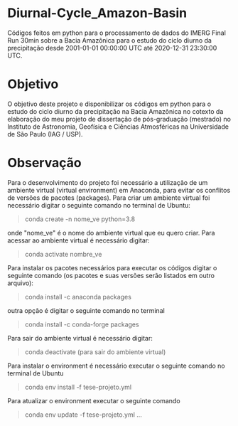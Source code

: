# Diurnal-Cycle_Amazon-Basin
Códigos feitos em python para o processamento de dados do IMERG Final Run 30min sobre a Bacia Amazônica para o estudo do ciclo diurno da precipitação desde 2001-01-01 00:00:00 UTC até 2020-12-31 23:30:00 UTC.

# Objetivo

O objetivo deste projeto e disponibilizar os códigos em python para o estudo do ciclo diurno da precipitação na Bacia Amazônica no cotexto da elaboração 
do meu projeto de dissertação de pós-graduação (mestrado) no Instituto de Astronomia, Geofísica e Ciências Atmosféricas na Universidade de São Paulo (IAG / USP).

# Observação
Para o desenvolvimento do projeto foi necessário a utilização de um ambiente virtual (virtual environment) em Anaconda, para evitar os conflitos de
versões de pacotes (packages). Para criar um ambiente virtual foi necessário digitar o seguinte comando no terminal de Ubuntu:

> conda create -n nome_ve python=3.8

onde "nome_ve" é o nome do ambiente virtual que eu quero criar. Para acessar ao ambiente virtual é necessário digitar:

> conda activate nombre_ve

Para instalar os pacotes necessários para executar os códigos digitar o seguinte comando (os pacotes e suas versões serão listados em outro arquivo):

> conda install -c anaconda packages

outra opção é digitar o seguinte comando no terminal

> conda install -c conda-forge packages

Para sair do ambiente virtual é necessário digitar:
> conda deactivate (para sair do ambiente virtual)

Para instalar o environment é necessário executar o seguinte comando no terminal de Ubuntu
> conda env install -f tese-projeto.yml

Para atualizar o environment executar o seguinte comando
> conda env update -f tese-projeto.yml
...
